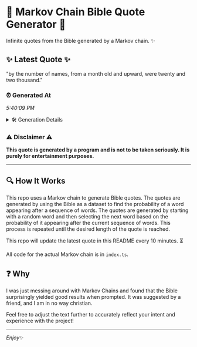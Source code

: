 # 📖 Markov Chain Bible Quote Generator 📖

Infinite quotes from the Bible generated by a Markov chain. ✨

## ✨ Latest Quote ✨
"by the number of names, from a month old and upward, were twenty and two thousand."

### ⏰ Generated At
*5:40:09 PM*

<details>
    <summary>🛠️ Generation Details</summary>
    <p>
        <strong>🌱 Seed:</strong> by<br>
        <strong>🔄 Iterations:</strong> 15<br>
        <strong>📜 Context History:</strong><br>[ by ]: the<br>[ by, the ]: number<br>[ by, the, number ]: of<br>[ by, the, number, of ]: names,<br>[ by, the, number, of, names, ]: from<br>[ by, the, number, of, names,, from ]: a<br>[ the, number, of, names,, from, a ]: month<br>[ number, of, names,, from, a, month ]: old<br>[ of, names,, from, a, month, old ]: and<br>[ names,, from, a, month, old, and ]: upward,<br>[ from, a, month, old, and, upward, ]: were<br>[ a, month, old, and, upward,, were ]: twenty<br>[ month, old, and, upward,, were, twenty ]: and<br>[ old, and, upward,, were, twenty, and ]: two<br>[ and, upward,, were, twenty, and, two ]: thousand.<br>
    </p>
</details>

### ⚠️ Disclaimer ⚠️
**This quote is generated by a program and is not to be taken seriously. It is purely for entertainment purposes.**

---

## 🔍 How It Works

This repo uses a Markov chain to generate Bible quotes. The quotes are generated by using the Bible as a dataset to find the probability of a word appearing after a sequence of words. The quotes are generated by starting with a random word and then selecting the next word based on the probability of it appearing after the current sequence of words. This process is repeated until the desired length of the quote is reached.

This repo will update the latest quote in this README every 10 minutes. ⏳

All code for the actual Markov chain is in `index.ts`.

## ❓ Why

I was just messing around with Markov Chains and found that the Bible surprisingly yielded good results when prompted. 
It was suggested by a friend, and I am in no way christian.

Feel free to adjust the text further to accurately reflect your intent and experience with the project!

---

*Enjoy*✨
